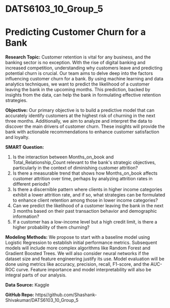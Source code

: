 # DATS6103_10_Group_5
# Predicting Customer Churn for a Bank

**Research Topic:**
Customer retention is vital for any business, and the banking sector is no exception. With the rise of
digital banking and increased competition, understanding why customers leave and predicting
potential churn is crucial. Our team aims to delve deep into the factors influencing customer churn
for a bank. By using machine learning and data analytics techniques, we want to predict the
likelihood of a customer leaving the bank in the upcoming months. This prediction, backed by
insights from the data, can help the bank in formulating effective retention strategies.

**Objective:**
Our primary objective is to build a predictive model that can accurately identify customers at the
highest risk of churning in the next three months. Additionally, we aim to analyze and interpret the
data to discover the main drivers of customer churn. These insights will provide the bank with
actionable recommendations to enhance customer satisfaction and loyalty.

**SMART Question:**
1. Is the interaction between Months_on_book and Total_Relationship_Count relevant to
the bank's strategic objectives, particularly in the context of diminishing customer
attrition?
2. Is there a measurable trend that shows how Months_on_book affects customer
attrition over time, perhaps by analyzing attrition rates in different periods?
3. Is there a discernible pattern where clients in higher income categories exhibit a lower
attrition rate, and if so, what strategies can be formulated to enhance client retention
among those in lower income categories?
4. Can we predict the likelihood of a customer leaving the bank in the next 3 months
based on their past transaction behavior and demographic information?
5. If a customer has a low-income level but a high credit limit, is there a higher
probability of them churning?

**Modeling Methods:**
We propose to start with a baseline model using Logistic Regression to establish initial performance
metrics. Subsequent models will include more complex algorithms like Random Forest and Gradient
Boosted Trees. We will also consider neural networks if the dataset size and feature engineering
justify its use. Model evaluation will be done using metrics like accuracy, precision, recall, F1-score,
and the AUC-ROC curve. Feature importance and model interpretability will also be integral parts of
our analysis.

**Data Source:** Kaggle

**GitHub Repo:** https//github.com/Shashank-Shivakumar/DATS6103_10_Group_5
